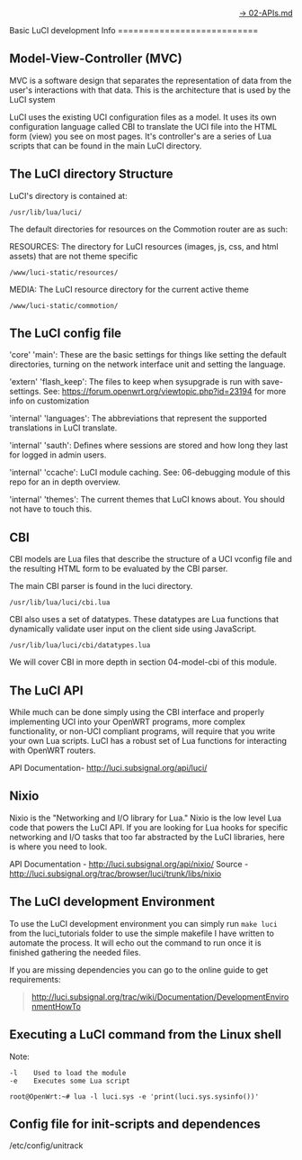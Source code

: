 <p align="right"><a href="02-APIs.md">&rarr; 02-APIs.md</a></p>
Basic LuCI development Info
===========================

Model-View-Controller (MVC)
---------------------
MVC is a software design that separates the representation of data from the user's interactions with that data. This is the architecture that is used by the LuCI system

LuCI uses the existing UCI configuration files as a model. It uses its own configuration language called CBI to translate the UCI file into the HTML form (view) you see on most pages. It's controller's are a series of Lua scripts that can be found in the main LuCI directory.

The LuCI directory Structure
---------------------

LuCI's directory is contained at:

    /usr/lib/lua/luci/

The default directories for resources on the Commotion router are as such:

RESOURCES: The directory for LuCI resources (images, js, css, and html assets) that are not theme specific

    /www/luci-static/resources/

MEDIA: The LuCI resource directory for the current active theme

    /www/luci-static/commotion/

	
The LuCI config file
--------------------

'core' 'main': These are the basic settings for things like setting the default directories, turning on the network interface unit and setting the language.

'extern' 'flash_keep': The  files to keep when sysupgrade is run with save-settings. See: https://forum.openwrt.org/viewtopic.php?id=23194 for more info on customization

'internal' 'languages': The abbreviations that represent the supported translations in LuCI translate. 

'internal' 'sauth': Defines where sessions are stored and how long they last for logged in admin users.

'internal' 'ccache':  LuCI module caching. See: 06-debugging module of this repo for an in depth overview.

'internal' 'themes': The current themes that LuCI knows about. You should not have to touch this.

CBI
---

CBI models are Lua files that describe the structure of a UCI vconfig file and the resulting HTML form to be evaluated by the CBI parser.

The main CBI parser is found in the luci directory.

    /usr/lib/lua/luci/cbi.lua

CBI also uses a set of datatypes. These datatypes are Lua functions that dynamically validate user input on the client side using JavaScript.

    /usr/lib/lua/luci/cbi/datatypes.lua

We will cover CBI in more depth in section 04-model-cbi of this module.

The LuCI API
-------------

While much can be done simply using the CBI interface and properly implementing UCI into your OpenWRT programs, more complex functionality, or non-UCI compliant programs, will require that you write your own Lua scripts. LuCI has a robust set of Lua functions for interacting with OpenWRT routers. 

API Documentation- http://luci.subsignal.org/api/luci/

Nixio
-----
Nixio is the "Networking and I/O library for Lua." Nixio is the low level Lua code that powers the LuCI API. If you are looking for Lua hooks for specific networking and I/O tasks that too far abstracted by the LuCI libraries, here is where you need to look.

API Documentation - http://luci.subsignal.org/api/nixio/
Source - http://luci.subsignal.org/trac/browser/luci/trunk/libs/nixio


The LuCI development Environment
-----------------------------

To use the LuCI development environment you can simply run `make luci` from the luci_tutorials folder to use the simple makefile I have written to automate the process. It will echo out the command to run once it is finished gathering the needed files.

If you are missing dependencies you can go to the online guide to get requirements:

>    http://luci.subsignal.org/trac/wiki/Documentation/DevelopmentEnvironmentHowTo


Executing a LuCI command from the Linux shell
--------------------------------------------

Note:

    -l    Used to load the module
    -e    Executes some Lua script

    root@OpenWrt:~# lua -l luci.sys -e 'print(luci.sys.sysinfo())'


Config file for init-scripts and dependences
--------------------------------------------
/etc/config/unitrack


